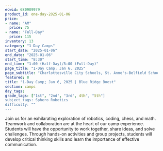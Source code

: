 ```yaml
---
ecwid: 680909979
product_id: one-day-2025-01-06
price:
- name: "AM"
  price: 75
- name: "Full-Day"
  price: 115
inventory: 13
category: "1-Day Camps"
start_date: "2025-01-06"
end_date: "2025-01-06"
start_time: "8:30"
end_time: "1:00 (Half-Day)/5:00 (Full-Day)"
page_title: "1-Day Camp; Jan 6, 2025"
page_subtitle: "Charlottesville City Schools, St. Anne's-Belfield School"
featured: 0
title: "1-Day Camp; Jan 6, 2025 | Blue Ridge Boost"
section: camps
day_tags: 
grade_tags: ["1st", "2nd", "3rd", 4th", "5th"]
subject_tags: Sphero Robotics
difficulty: ""
---
```

Join us for an exhilarating exploration of robotics, coding, chess, and math. Teamwork and collaboration are at the heart of our camp experience. Students will have the opportunity to work together, share ideas, and solve challenges. Through hands-on activities and group projects, students will develop critical thinking skills and learn the importance of effective communication.
